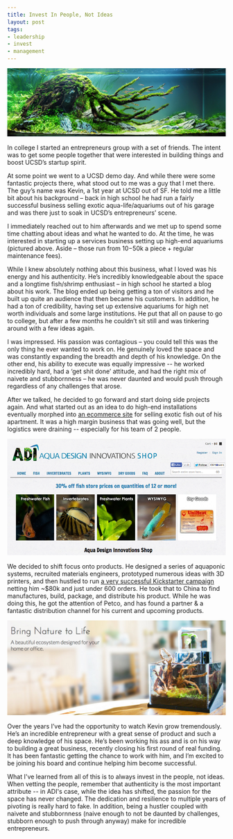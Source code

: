 ```yaml
---
title: Invest In People, Not Ideas
layout: post
tags:
- leadership
- invest
- management
---
```


![ada](/images/ada.jpg)

In college I started an entrepreneurs group with a set of friends. The intent was to get some people together that were interested in building things and boost UCSD’s startup spirit. 

At some point we went to a UCSD demo day. And while there were some fantastic projects there, what stood out to me was a guy that I met there. The guy’s name was Kevin, a 1st year at UCSD out of SF. He told me a little bit about his background – back in high school he had run a fairly successful business selling exotic aqua-life/aquariums out of his garage and was there just to soak in UCSD’s entrepreneurs’ scene. 

I immediately reached out to him afterwards and we met up to spend some time chatting about ideas and what he wanted to do. At the time, he was interested in starting up a services business setting up high-end aquariums (pictured above. Aside – those run from $10-$50k a piece + regular maintenance fees).

While I knew absolutely nothing about this business, what I loved was his energy and his authenticity. He’s incredibly knowledgeable about the space and a longtime fish/shrimp enthusiast – in high school he started a blog about his work. The blog ended up being getting a ton of visitors and he built up quite an audience that then became his customers. In addition, he had a ton of credibility, having set up extensive aquariums for high net worth individuals and some large institutions. He put that all on pause to go to college, but after a few months he couldn’t sit still and was tinkering around with a few ideas again.

I was impressed. His passion was contagious – you could tell this was the only thing he ever wanted to work on. He genuinely loved the space and was constantly expanding the breadth and depth of his knowledge. On the other end, his ability to execute was equally impressive -- he worked incredibly hard, had a ‘get shit done’ attitude, and had the right mix of naivete and stubbornness – he was never daunted and would push through regardless of any challenges that arose. 

After we talked, he decided to go forward and start doing side projects again. And what started out as an idea to do high-end installations eventually morphed into [an ecommerce site](http://aquadesigninnovations.com/shop/all/) for selling exotic fish out of his apartment. It was a high margin business that was going well, but the logistics were draining -- especially for his team of 2 people. 

![adi-store](/images/adi-store.png)

We decided to shift focus onto products. He designed a series of aquaponic systems, recruited materials engineers, prototyped numerous ideas with 3D printers, and then hustled to run [a very successful Kickstarter campaign](https://www.kickstarter.com/projects/kevinzl/ecoqube-desktop-ecosystem-that-grow-flowers-and-he) netting him ~$80k and just under 600 orders. He took that to China to find manufactures, build, package, and distribute his product. While he was doing this, he got the attention of Petco, and has found a partner & a fantastic distribution channel for his current and upcoming products. 

![ecoqube](/images/ecoqube.png)

Over the years I’ve had the opportunity to watch Kevin grow tremendously. He’s an incredible entrepreneur with a great sense of product and such a deep knowledge of his space. He’s been working his ass and is on his way to building a great business, recently closing his first round of real funding. It has been fantastic getting the chance to work with him, and I’m excited to be joining his board and continue helping him become successful.

What I've learned from all of this is to always invest in the people, not ideas. When vetting the people, remember that authenticity is the most important attribute -- in ADI's case, while the idea has shifted, the passion for the space has never changed. The dedication and resilience to multiple years of pivoting is really hard to fake. In addition, being a hustler coupled with naivete and stubbornness (naive enough to not be daunted by challenges, stubborn enough to push through anyway) make for incredible entrepreneurs.